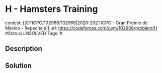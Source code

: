 # H - Hamsters Training

contest: [[CFICPC/102966/102966|2020-2021 ICPC - Gran Premio de Mexico - Repechaje]]
url: https://codeforces.com/gym/102966/problem/H
#Status/UNSOLVED
Tags: #

## Description

## Solution

